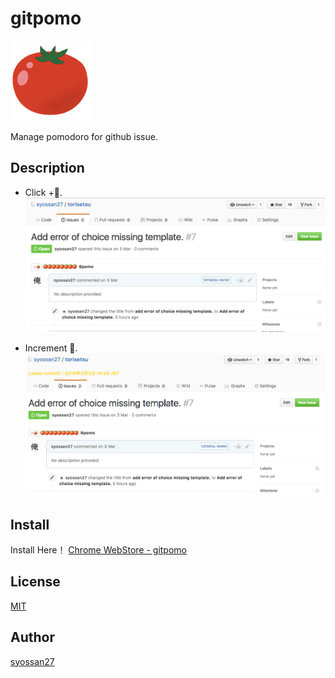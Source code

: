 # gitpomo

![instruction](icon128.png)

Manage pomodoro for github issue.

## Description

- Click +🍅.
![instruction](screenshot1.png)

- Increment 🍅.
![instruction](screenshot2.png)

## Install

Install Here！
[Chrome WebStore - gitpomo](https://chrome.google.com/webstore/detail/gitpomo/leipccepjfacodjfedlhnnhjgondmoip?hl=ja)

## License

[MIT](http://opensource.org/licenses/mit-license.php)

## Author

[syossan27](https://github.com/syossan27)
